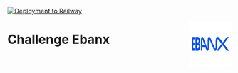 [![Deployment to Railway](https://github.com/williamkoller/challenge-ebanx/actions/workflows/deployment.yml/badge.svg)](https://github.com/williamkoller/challenge-ebanx/actions/workflows/deployment.yml)

<img src="/images/EBANX_Logo.jpg" alt="Ebanx" title="Ebanx" height="104" width="96" align="right"/>

# Challenge Ebanx

